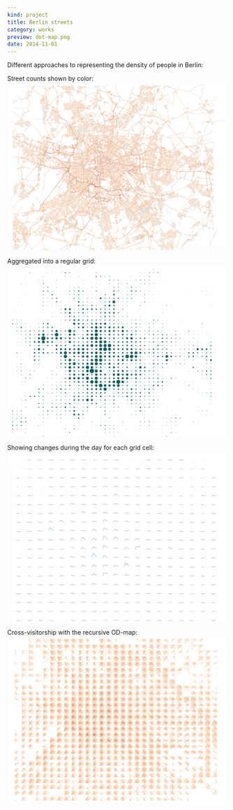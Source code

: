 ```yaml
---
kind: project
title: Berlin streets
category: works
preview: dot-map.png
date: 2014-11-01
---
```

Different approaches to representing the density of people in Berlin: 

Street counts shown by color: 
![](edge-map.png)

Aggregated into a regular grid: 
![](dot-map.png)

Showing changes during the day for each grid cell:
![](tseries-map.png)

Cross-visitorship with the recursive OD-map: 
![](od-map-30.png)


